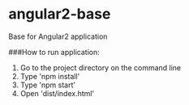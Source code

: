 # angular2-base
Base for Angular2 application

###How to run application:
 1. Go to the project directory on the command line
 2. Type 'npm install'
 3. Type 'npm start'
 4. Open 'dist/index.html'
